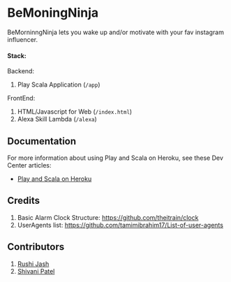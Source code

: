 # BeMoningNinja

BeMorninngNinja lets you wake up and/or motivate with your fav instagram influencer.

#### Stack:

Backend: 
1. Play Scala Application (`/app`)

FrontEnd: 
1. HTML/Javascript for Web (`/index.html`)
2. Alexa Skill Lambda (`/alexa`)

## Documentation

For more information about using Play and Scala on Heroku, see these Dev Center articles:

- [Play and Scala on Heroku](https://devcenter.heroku.com/categories/language-support#scala-and-play)

## Credits

1. Basic Alarm Clock Structure: https://github.com/theitrain/clock
2. UserAgents list: https://github.com/tamimibrahim17/List-of-user-agents

## Contributors

1. [Rushi Jash](https://github.com/rishijash)
2. [Shivani Patel](https://github.com/Shivaniptl)
